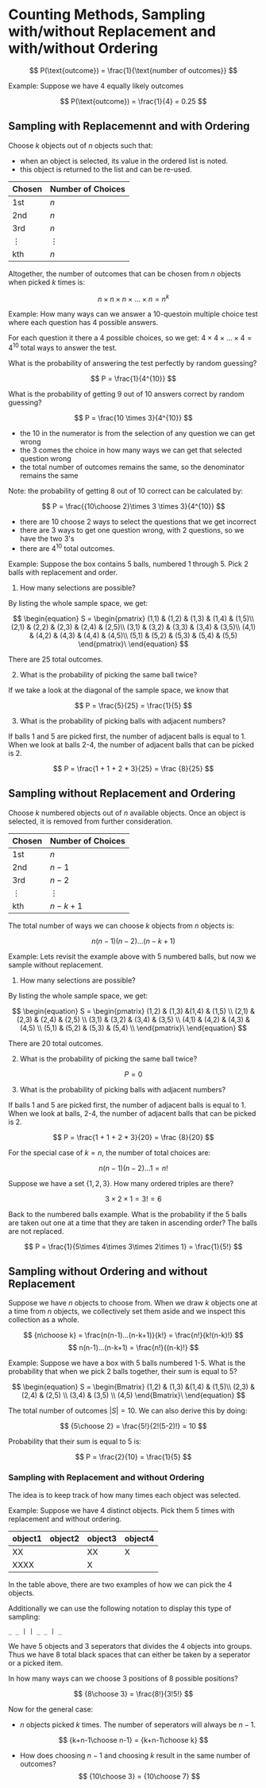 # Counting Methods, Sampling with/without Replacement and with/without Ordering

$$
P(\text{outcome}) = \frac{1}{\text{number of outcomes}}
$$

Example: Suppose we have 4 equally likely outcomes

$$
P(\text{outcome}) = \frac{1}{4} = 0.25
$$

## Sampling with Replacemennt and with Ordering

Choose $k$ objects out of $n$ objects such that:

* when an object is selected, its value in the ordered list is noted.
* this object is returned to the list and can be re-used.

| Chosen | Number of Choices |
| --- | --- |
| 1st | $n$ |
| 2nd | $n$ |
| 3rd | $n$ |
| $\vdots$  | $\vdots$ |
| kth | $n$ |

Altogether, the number of outcomes that can be chosen from $n$ objects when picked $k$ times is:

$$
n \times n \times n \times ... \times n = n^k
$$

Example: How many ways can we answer a 10-questoin multiple choice test where each question has 4 possible answers.

For each question it there a 4 possible choices, so we get: $4 \times 4 \times ... \times 4 = 4^{10}$ total ways to answer the test. 

What is the probability of answering the test perfectly by random guessing?

$$
P = \frac{1}{4^{10}}
$$

What is the probability of getting 9 out of 10 answers correct by random guessing?

$$
P = \frac{10 \times 3}{4^{10}}
$$

* the 10 in the numerator is from the selection of any question we can get wrong
* the 3 comes the choice in how many ways we can get that selected question wrong
* the total number of outcomes remains the same, so the denominator remains the same

Note: the probability of getting 8 out of 10 correct can be calculated by:

$$
P = \frac{{10\choose 2}\times 3 \times 3}{4^{10}}
$$

* there are 10 choose 2 ways to select the questions that we get incorrect
* there are 3 ways to get one question wrong, with 2 questions, so we have the two 3's
* there are $4^{10}$ total outcomes.

Example: Suppose the box contains 5 balls, numbered 1 through 5. Pick 2 balls with replacement and order.

1. How many selections are possible?

By listing the whole sample space, we get:

$$
\begin{equation}
S =
\begin{pmatrix}
(1,1) & (1,2) & (1,3) & (1,4) & (1,5)\\
(2,1) & (2,2) & (2,3) & (2,4) & (2,5)\\
(3,1) & (3,2) & (3,3) & (3,4) & (3,5)\\
(4,1) & (4,2) & (4,3) & (4,4) & (4,5)\\
(5,1) & (5,2) & (5,3) & (5,4) & (5,5)
\end{pmatrix}\
\end{equation}
$$


There are 25 total outcomes.

2. What is the probability of picking the same ball twice? 

If we take a look at the diagonal of the sample space, we know that 

$$
P = \frac{5}{25} = \frac{1}{5}
$$

3. What is the probability of picking balls with adjacent numbers?

If balls 1 and 5 are picked first, the number of adjacent balls is equal to 1. When we look at balls 2-4, the number of adjacent balls that can be picked is 2.

$$
P = \frac{1 + 1 + 2 * 3}{25} = \frac {8}{25}
$$

## Sampling without Replacement and Ordering

Choose $k$ numbered objects out of $n$ available objects. Once an object is selected, it is removed from further consideration.

| Chosen | Number of Choices |
| --- | --- |
| 1st | $n$ |
| 2nd | $n-1$ |
| 3rd | $n-2$ |
| $\vdots$  | $\vdots$ |
| kth | $n-k+1$ |

The total number of ways we can choose $k$ objects from $n$ objects is:

$$
n(n-1)(n-2)...(n-k+1)
$$

Example: Lets revisit the example above with 5 numbered balls, but now we sample without replacement.

1. How many selections are possible?

By listing the whole sample space, we get:

$$
\begin{equation}
S =
\begin{pmatrix}
(1,2) & (1,3) &(1,4) & (1,5) \\
(2,1) & (2,3) & (2,4) & (2,5) \\
(3,1) & (3,2) & (3,4) & (3,5) \\
(4,1) & (4,2) & (4,3) & (4,5) \\
(5,1) & (5,2) & (5,3) & (5,4) \\
\end{pmatrix}\
\end{equation}
$$

There are 20 total outcomes.

2. What is the probability of picking the same ball twice? 

$$
P = 0
$$

3. What is the probability of picking balls with adjacent numbers?

If balls 1 and 5 are picked first, the number of adjacent balls is equal to 1. When we look at balls, 2-4, the number of adjacent balls that can be picked is 2.

$$
P = \frac{1 + 1 + 2 * 3}{20} = \frac {8}{20}
$$

For the special case of $k = n$, the number of total choices are:

$$
n(n-1)(n-2)...1 = n!
$$

Suppose we have a set $\{1,2,3\}$. How many ordered triples are there?

$$
3 \times 2 \times 1 = 3! = 6
$$

Back to the numbered balls example. What is the probability if the 5 balls are taken out one at a time that they are taken in ascending order? The balls are not replaced.

$$
P = \frac{1}{5\times 4\times 3\times 2\times 1} = \frac{1}{5!}
$$

## Sampling without Ordering and without Replacement

Suppose we have $n$ objects to choose from. When we draw $k$ objects one at a time from $n$ objects, we collectively set them aside and we inspect this collection as a whole.

$$
{n\choose k} = \frac{n(n-1)...(n-k+1)}{k!} = \frac{n!}{k!(n-k)!}
$$
$$
n(n-1)...(n-k+1) = \frac{n!}{(n-k)!}
$$

Example: Suppose we have a box with 5 balls numbered 1-5. What is the probability that when we pick 2 balls together, their sum is equal to 5?

$$
\begin{equation}
S =
\begin{Bmatrix}
(1,2) & (1,3) &(1,4) & (1,5)\\
(2,3) & (2,4) & (2,5) \\
(3,4) & (3,5) \\
(4,5)
\end{Bmatrix}\
\end{equation}
$$

The total number of outcomes $|S| = 10$. We can also derive this by doing:

$$
{5\choose 2} = \frac{5!}{2!(5-2)!} = 10
$$

Probability that their sum is equal to 5 is: 

$$
P = \frac{2}{10} = \frac{1}{5}
$$ 

### Sampling with Replacement and without Ordering

The idea is to keep track of how many times each object was selected.

Example: Suppose we have 4 distinct objects. Pick them 5 times with replacement and without ordering.

| object1 | object2| object3 | object4|
| --- | --- | --- | --- |
| XX | | XX | X |
| XXXX | | X ||

In the table above, there are two examples of how we can pick the 4 objects.

Additionally we can use the following notation to display this type of sampling:

`_ _ | | _ _ | _`

We have 5 objects and 3 seperators that divides the 4 objects into groups. Thus we have 8 total black spaces that can either be taken by a seperator or a picked item.

In how many ways can we choose 3 positions of 8 possible positions?

$$
{8\choose 3} = \frac{8!}{3!5!}
$$

Now for the general case:

* $n$ objects picked $k$ times. The number of seperators will always be $n-1$. 

$$
{k+n-1\choose n-1} = {k+n-1\choose k}
$$

* How does choosing $n-1$ and choosing $k$ result in the same number of outcomes?
$$
{10\choose 3} = {10\choose 7}
$$
